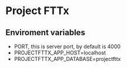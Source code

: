 # Project FTTx

## Enviroment variables
* PORT, this is server port, by default is 4000
* PROJECTFTTX_APP_HOST=localhost
* PROJECTFTTX_APP_DATABASE=projectfttx